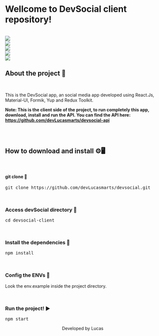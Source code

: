 # Wellcome to DevSocial client repository!
<br />

<img src="https://raw.githubusercontent.com/devLucasmarts/devsocial/6824c37a9ddff222af96ce33327c810f21541857/devsocial-client/public/assets/login.png" />

<br />

<img src="https://raw.githubusercontent.com/devLucasmarts/devsocial/6824c37a9ddff222af96ce33327c810f21541857/devsocial-client/public/assets/register.png" />

<br />

<img src="https://raw.githubusercontent.com/devLucasmarts/devsocial/6824c37a9ddff222af96ce33327c810f21541857/devsocial-client/public/assets/home.png" />

<br />

<img src="https://raw.githubusercontent.com/devLucasmarts/devsocial/6824c37a9ddff222af96ce33327c810f21541857/devsocial-client/public/assets/post.png" />

<br />

<img src="https://raw.githubusercontent.com/devLucasmarts/devsocial/6824c37a9ddff222af96ce33327c810f21541857/devsocial-client/public/assets/user-pg.png" />

<br />

## About the project 📄
<br />

This is the DevSocial app, an social media app developed using React.Js, Material-UI, Formik, Yup and Redux Toolkit.<br />

<b>Note: This is the client side of the project, to run completely this app, download, install and run the API. You can find the API here: <a>https://github.com/devLucasmarts/devsocial-api</a></b>

<br />
<br />

## How to download and install ⚙️🖥️
<br />

#### git clone 🔽

<pre>
git clone https://github.com/devLucasmarts/devsocial.git
</pre>

<br />

### Access devSocial directory 📂

<pre>
cd devsocial-client
</pre>

<br />

### Install the dependencies 🔧

<pre>
npm install
</pre>

<br />

### Config the ENVs 🔧
Look the env.example inside the project directory.

<br />

### Run the project! ▶️

<pre>
npm start
</pre>

<p align="center">Developed by Lucas</p>